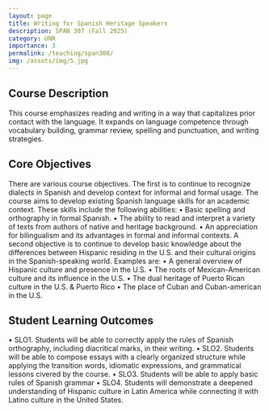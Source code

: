 ```yaml
---
layout: page
title: Writing for Spanish Heritage Speakers
description: SPAN 307 (Fall 2025)
category: UNR
importance: 3
permalink: /teaching/span308/
img: /assets/img/5.jpg
---
```


## Course Description
This course emphasizes reading and writing in a way that capitalizes prior contact with the language.
It expands on language competence through vocabulary building, grammar review, spelling and
punctuation, and writing strategies.

## Core Objectives
There are various course objectives. The first is to continue to recognize dialects in Spanish and
develop context for informal and formal usage. The course aims to develop existing Spanish language
skills for an academic context. These skills include the following abilities:
• Basic spelling and orthography in formal Spanish.
• The ability to read and interpret a variety of texts from authors of native and heritage
background.
• An appreciation for bilingualism and its advantages in formal and informal contexts.
A second objective is to continue to develop basic knowledge about the differences between
Hispanic residing in the U.S. and their cultural origins in the Spanish-speaking world. Examples are:
• A general overview of Hispanic culture and presence in the U.S.
• The roots of Mexican-American culture and its influence in the U.S.
• The dual heritage of Puerto Rican culture in the U.S. & Puerto Rico
• The place of Cuban and Cuban-american in the U.S.

## Student Learning Outcomes
• SLO1. Students will be able to correctly apply the rules of Spanish orthography, including
diacritical marks, in their writing.
• SLO2. Students will be able to compose essays with a clearly organized structure while applying
the transition words, idiomatic expressions, and grammatical lessons civered by the course.
• SLO3. Students will be able to apply basic rules of Spanish grammar
• SLO4. Students will demonstrate a deepened understanding of Hispanic culture in Latin America
while connecting it with Latino culture in the United States.